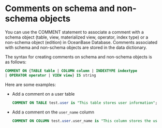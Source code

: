 # Comments on schema and non-schema objects

You can use the COMMENT statement to associate a comment with a schema object (table, view, materialized view, operator, index type) or a non-schema object (edition) in OceanBase Database. Comments associated with schema and non-schema objects are stored in the data dictionary.

The syntax for creating comments on schema and non-schema objects is as follows:

```sql
COMMENT ON {TABLE table | COLUMN column | INDEXTYPE indextype
| OPERATOR operator | VIEW view} IS string
```

Here are some examples:

* Add a comment on a user table

   ```sql
   COMMENT ON TABLE test.user is "This table stores user information";
   ```

* Add a comment on the `user_name` column

   ```sql
   COMMENT ON COLUMN test.user.user_name is "This column stores the username";
   ```
